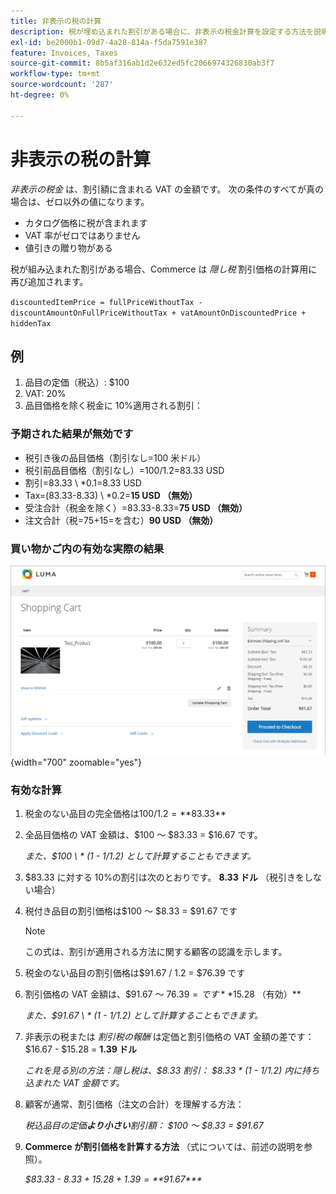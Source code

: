 ```yaml
---
title: 非表示の税の計算
description: 税が埋め込まれた割引がある場合に、非表示の税金計算を設定する方法を説明します。
exl-id: be2000b1-09d7-4a28-814a-f5da7591e387
feature: Invoices, Taxes
source-git-commit: 8b5af316ab1d2e632ed5fc2066974326830ab3f7
workflow-type: tm+mt
source-wordcount: '287'
ht-degree: 0%

---
```


# 非表示の税の計算

_非表示の税金_ は、割引額に含まれる VAT の金額です。 次の条件のすべてが真の場合は、ゼロ以外の値になります。

- カタログ価格に税が含まれます
- VAT 率がゼロではありません
- 値引きの贈り物がある

税が組み込まれた割引がある場合、Commerce は _隠し税_ 割引価格の計算用に再び追加されます。

`discountedItemPrice = fullPriceWithoutTax - discountAmountOnFullPriceWithoutTax + vatAmountOnDiscountedPrice + hiddenTax`

## 例

1. 品目の定価（税込）: $100
1. VAT: 20%
1. 品目価格を除く税金に 10%適用される割引：

### 予期された結果が無効です

- 税引き後の品目価格（割引なし=100 米ドル）
- 税引前品目価格（割引なし）=100/1.2=83.33 USD
- 割引=83.33 \ *0.1=8.33 USD
- Tax=(83.33-8.33) \ *0.2=**15 USD （無効）**
- 受注合計（税金を除く）=83.33-8.33=**75 USD （無効）**
- 注文合計（税=75+15=を含む）**90 USD （無効）**

### 買い物かご内の有効な実際の結果

![買い物かご内の非表示の税金計算](./assets/hidden-tax.png){width="700" zoomable="yes"}

### 有効な計算

1. 税金のない品目の完全価格は$100 / 1.2 = **$83.33**

1. 全品目価格の VAT 金額は、$100 ～ $83.33 = $16.67 です。

   _また、$100 \ * (1 - 1/1.2) として計算することもできます。_

1. $83.33 に対する 10%の割引は次のとおりです。 **8.33 ドル** （税引きをしない場合）

1. 税付き品目の割引価格は$100 ～ $8.33 = $91.67 です

   >[!NOTE]
   >
   >この式は、割引が適用される方法に関する顧客の認識を示します。

1. 税金のない品目の割引価格は$91.67 / 1.2 = $76.39 です

1. 割引価格の VAT 金額は、$91.67 ～ $76.39 =です **$15.28 （有効）**

   _また、$91.67 \ * (1 - 1/1.2) として計算することもできます。_

1. 非表示の税または _割引税の報酬_ は定価と割引価格の VAT 金額の差です： $16.67 - $15.28 = **1.39 ドル**

   _これを見る別の方法：隠し税は、$8.33 割引： $8.33 \* (1 - 1/1.2) 内に持ち込まれた VAT 金額です。_

1. 顧客が通常、割引価格（注文の合計）を理解する方法：

   _税込品目の定価&#x200B;**より小さい**割引額： $100 ～ $8.33 = $91.67_

1. **Commerce が割引価格を計算する方法** （式については、前述の説明を参照）。

   _$83.33 - $8.33 + 15.28 + 1.39 =**$91.67***_
